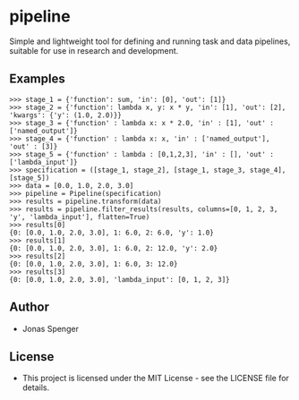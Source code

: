 # pipeline
Simple and lightweight tool for defining and running task and data pipelines, suitable for use in research and development.

## Examples
```
>>> stage_1 = {'function': sum, 'in': [0], 'out': [1]}
>>> stage_2 = {'function': lambda x, y: x * y, 'in': [1], 'out': [2], 'kwargs': {'y': (1.0, 2.0)}}
>>> stage_3 = {'function' : lambda x: x * 2.0, 'in' : [1], 'out' : ['named_output']}
>>> stage_4 = {'function' : lambda x: x, 'in' : ['named_output'], 'out' : [3]}
>>> stage_5 = {'function' : lambda : [0,1,2,3], 'in' : [], 'out' : ['lambda_input']}
>>> specification = ([stage_1, stage_2], [stage_1, stage_3, stage_4], [stage_5])
>>> data = [0.0, 1.0, 2.0, 3.0]
>>> pipeline = Pipeline(specification)
>>> results = pipeline.transform(data)
>>> results = pipeline.filter_results(results, columns=[0, 1, 2, 3, 'y', 'lambda_input'], flatten=True)
>>> results[0]
{0: [0.0, 1.0, 2.0, 3.0], 1: 6.0, 2: 6.0, 'y': 1.0}
>>> results[1]
{0: [0.0, 1.0, 2.0, 3.0], 1: 6.0, 2: 12.0, 'y': 2.0}
>>> results[2]
{0: [0.0, 1.0, 2.0, 3.0], 1: 6.0, 3: 12.0}
>>> results[3]
{0: [0.0, 1.0, 2.0, 3.0], 'lambda_input': [0, 1, 2, 3]}
```

## Author
* Jonas Spenger

## License
* This project is licensed under the MIT License - see the LICENSE file for details.
